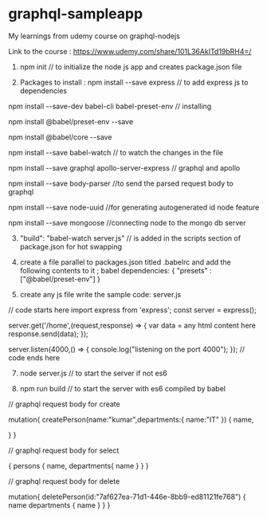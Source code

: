 # graphql-sampleapp
My learnings from udemy course on graphql-nodejs

Link to the course : https://www.udemy.com/share/101L36AkITd19bRH4=/

1) npm init // to initialize the node js app and creates package.json file

2) Packages to install : 
 npm install --save express // to add express js to dependencies
 
 npm install --save-dev babel-cli babel-preset-env // installing
 
 npm install @babel/preset-env --save
 
 npm install @babel/core --save
 
 npm install --save babel-watch // to watch the changes in the file
 
 npm install --save graphql apollo-server-express // graphql and apollo
 
 npm install --save body-parser //to send the parsed request body to graphql
 
 npm install --save node-uuid //for generating autogenerated id node feature
 
 npm install --save mongoose //connecting node to the mongo db server
 

3) "build": "babel-watch server.js"  // is added in the scripts section of package.json for hot swapping

4) create a file parallel to packages.json titled .babelrc and add the following contents to it ; babel dependencies:
{
   "presets" : ["@babel/preset-env"]
}

5) create any js file write the sample code: server.js

  // code starts here
  import express from 'express';
  const server = express();

  server.get('/home',(request,response) => {
     var data = any html content here
     response.send(data);
  });

  server.listen(4000,()  => {
     console.log("listening on the port 4000");
  });
  // code ends here

7) node server.js // to start the server if not es6

8) npm run build // to start the server with es6 compiled by babel

// graphql request body for create 

mutation{
  createPerson(name:"kumar",departments:{
    name:"IT"
  })
  {
    name,
    
  }
}

// graphql request body for select 


{
  persons
  {
    name,
    departments{
      name
    }
  }
}

// graphql request body for delete 


mutation{
  deletePerson(id:"7af627ea-71d1-446e-8bb9-ed81121fe768")
  {
    name
    departments
    {
      name
    }
  }
}



